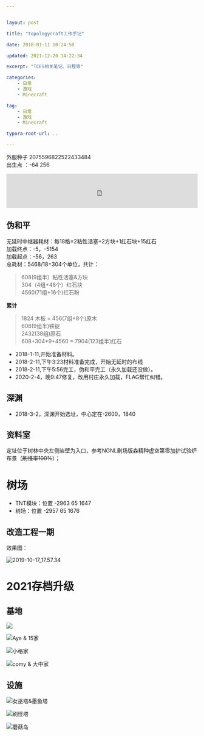 ```yaml
---


layout: post

title: "topologycraft工作手记"

date: 2018-01-11 10:24:50

updated: 2021-12-20 14:22:34

excerpt: "TCES相关笔记、日程等"

categories: 
	- 日常
	- 游戏
	- Minecraft

tag: 
	- 日常
	- 游戏
	- Minecraft

typora-root-url: ..

---
```


外服种子 2075596822522433484        
出生点 ：-64 256        

<iframe style="width:728px;height:90px;max-width:100%;border:none;display:block;margin:auto" src="https://zh-cn.namemc.com/server/topo.world/embed" width="728" height="90"></iframe>

## 伪和平     

无延时中继器耗材：每18格=2粘性活塞+2方块+1红石块+15红石       
加载终点：-5，-5154       
加载起点：-56，263        
总耗材：5468/18=304个单位，共计：      

> 608(9组半）粘性活塞&方块        
> 304（4组+48个）红石块     
> 4560(71组+16个)红石粉              

**累计**      
> 1824 木板 = 456(7组+8个)原木     
> 608(9组半)铁锭     
> 2432(38组)原石        
> 608+304*9+4560 = 7904(123组半)红石     

- 2018-1-11,开始准备材料。
- 2018-2-11,下午3:23材料准备完成，开始无延时的布线
- 2018-2-11,下午5:56完工，伪和平完工（永久加载还没做）。
- 2020-2-4，晚9:47修复，改用村庄永久加载，FLAG帮忙纠错。

## 深渊

- 2018-3-2，深渊开始选址，中心定在-2600，1840

## 资料室       
定址位于树林中央左侧岩壁为入口，参考NGNL剧场版森精种虚空第零加护试验炉布景（~~刷怪率100%~~）；

# 树场

- TNT模块：位置 -2963 65 1647
- 树场：位置 -2957 65 1676



## 改造工程一期

效果图：

![2019-10-17_17.57.34](/images/posts/topologycraft/2019-10-17_17.57.34.png)



# 2021存档升级

## 基地

![](/images/posts/topologycraft/image-20210209162914138.png)

![Aye & 15家](/images/posts/topologycraft/image-20210209163026199.png)

![小格家](/images/posts/topologycraft/image-20210209163132593.png)

![comy & 大中家](/images/posts/topologycraft/image-20210209163211480.png)

## 设施

![女巫塔&墨鱼塔](/images/posts/topologycraft/image-20210209163301426.png)

![刷怪塔](/images/posts/topologycraft/image-20210209163322260.png)

![蘑菇岛](/images/posts/topologycraft/image-20210209163455762.png)